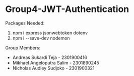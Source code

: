 # Group4-JWT-Authentication

Packages Needed:
1. npm i express jsonwebtoken dotenv
2. npm i --save-dev nodemon

Group Members:
- Andreas Sukardi Teja - 2301900416
- Mikhael Angeloputra Salim - 2301890245
- Nicholas Audley Sudjoko - 2301900321
